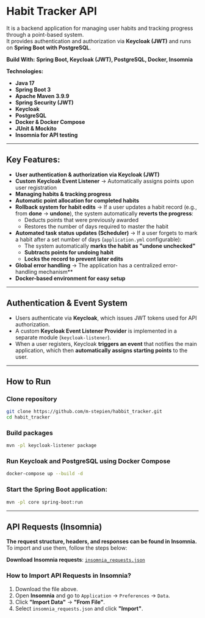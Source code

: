 # Habit Tracker API

It is a backend application for managing user habits and tracking progress through a point-based system.  
It provides authentication and authorization via **Keycloak (JWT)** and runs on **Spring Boot with PostgreSQL**.


**Build With:**
**Spring Boot, Keycloak (JWT), PostgreSQL, Docker, Insomnia**

**Technologies:**
- **Java 17**
- **Spring Boot 3**
- **Apache Maven 3.9.9**
- **Spring Security (JWT)**
- **Keycloak**
- **PostgreSQL**
- **Docker & Docker Compose**
- **JUnit & Mockito**
- **Insomnia for API testing**

---

## Key Features:
- **User authentication & authorization via Keycloak (JWT)**  
- **Custom Keycloak Event Listener** → Automatically assigns points upon user registration  
- **Managing habits & tracking progress**  
- **Automatic point allocation for completed habits**  
- **Rollback system for habit edits** → If a user updates a habit record (e.g., from **done** → **undone**), the system automatically **reverts the progress**:
  - Deducts points that were previously awarded
  - Restores the number of days required to master the habit  
- **Automated task status updates (Scheduler)** → If a user forgets to mark a habit after a set number of days (`application.yml` configurable):
  - The system automatically **marks the habit as "undone unchecked"**
  - **Subtracts points for undoing habit**
  - **Locks the record to prevent later edits**  
- **Global error handling** → The application has a centralized error-handling mechanism**
- **Docker-based environment for easy setup**


---

##  Authentication & Event System  
- Users authenticate via **Keycloak**, which issues JWT tokens used for API authorization.  
- A custom **Keycloak Event Listener Provider** is implemented in a separate module (`keycloak-listener`).  
- When a user registers, Keycloak **triggers an event** that notifies the main application, which then **automatically assigns starting points** to the user.  
  
---

## How to Run

### Clone repository

```sh
git clone https://github.com/m-stepien/habbit_tracker.git
cd habit_tracker
```

### Build packages

```sh
mvn -pl keycloak-listener package
```

### Run Keycloak and PostgreSQL using Docker Compose

```sh
docker-compose up --build -d
```

### Start the Spring Boot application:

```sh
mvn -pl core spring-boot:run
```

---

## API Requests (Insomnia)

**The request structure, headers, and responses can be found in Insomnia.**  
To import and use them, follow the steps below:

**Download Insomnia requests**: [`insomnia_requests.json`](./core/src/main/resources/insomnia-requests-export.json)
### How to Import API Requests in Insomnia?
1. Download the file above.  
2. Open **Insomnia** and go to `Application` → `Preferences` → `Data`.  
3. Click **"Import Data"** → **"From File"**.  
4. Select `insomnia_requests.json` and click **"Import"**.  

